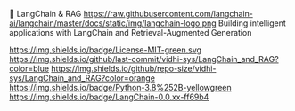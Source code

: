 🚀 LangChain & RAG 
https://raw.githubusercontent.com/langchain-ai/langchain/master/docs/static/img/langchain-logo.png
Building intelligent applications with LangChain and Retrieval-Augmented Generation

https://img.shields.io/badge/License-MIT-green.svg
https://img.shields.io/github/last-commit/vidhi-sys/LangChain_and_RAG?color=blue
https://img.shields.io/github/repo-size/vidhi-sys/LangChain_and_RAG?color=orange
https://img.shields.io/badge/Python-3.8%252B-yellowgreen
https://img.shields.io/badge/LangChain-0.0.xx-ff69b4
